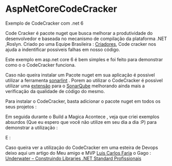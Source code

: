 # AspNetCoreCodeCracker

 Exemplo de CodeCracker com .net 6

Code Cracker é pacote nuget que busca melhorar a produtividade do desenvolvedor e  baseada no mecanismo de compilação da plataforma .NET ,Roslyn.
Criado po uma Equipe Brasileira : [Criadores](https://code-cracker.github.io/contact.html), Code cracker nos ajuda a indentificar possiveis falhas em nosso código.

Este exemplo em asp.net core 6 é bem simples e foi feito para demonstrar como o o CodeCracker funciona.

Caso não queira instalar um Pacote nuget em sua aplicação é possivel utilizar a ferramenta [sonarlint](https://code-cracker.github.io/contact.html) . Porem ao utilizar o CodeCracker é possivel utilizar uma [extensão](https://github.com/code-cracker/code-cracker/releases) para o [SonarQube](https://www.sonarqube.org/) melhorando ainda mais a verificação da qualidade de código do mesmo.

Para instalar o CodeCracker, basta adicionar o pacote nuget em todos os seus projetos : 

Em seguida durante o Build a Magica Acontece , veja que criei exemplos absurdos (Que eu espero que você não utilize em seu dia a dia :P) para demonstrar a utilização :

E :

Caso queira ver a utilização do CodeCracker em uma esteira de Devops deixo aqui um artigo do Meu amigo e MVP [Luis Carlos Faria](https://gago.io/?utm_source=facebook&utm_medium=gagoio) o Gago : [Underwater – Construindo Libraries .NET Standard Profissionais](https://gago.io/blog/underwater-construindo-libraries-net-standard-profissionais/?utm_medium=gagoio&utm_source=facebook&fbclid=IwAR3nDbengFC2KgxFTtb5VPHpnXhfrDdiKL7Sv40lZ-E-84XSNvXev-AuDsM)

